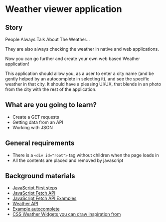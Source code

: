 
# Weather viewer application

## Story

People Always Talk About The Weather...

They are also always checking the weather in native and web applications.

Now you can go further and create your own web based Weather application!

This application should allow you, as a user to enter a city name (and be gently helped by an autocomplete in selecting it), and see the specific weather in that city. 
It should have a pleasing UI/UX, that blends in an photo from the city with the rest of the application.

## What are you going to learn?

- Create a GET requests
- Getting data from an API
- Working with JSON 

## General requirements

- There is a `<div id="root">` tag without children when the page loads in
- All the contents are placed and removed by javascript


## Background materials
- <i class="far fa-exclamation"></i> [JavaScript First steps](https://developer.mozilla.org/en-US/docs/Learn/JavaScript/First_steps)
- <i class="far fa-exclamation"></i> [JavaScript Fetch API](https://developer.mozilla.org/en-US/docs/Web/API/Fetch_API/Using_Fetch)
- <i class="far fa-exclamation"></i> [JavaScript Fetch API Examples](https://scotch.io/tutorials/how-to-use-the-javascript-fetch-api-to-get-data)
- <i class="far fa-exclamation"></i> [Weather API](https://www.weatherapi.com/docs/)
- <i class="far fa-exclamation"></i> [Example autocomplete](https://developer.mozilla.org/en-US/docs/Web/HTML/Element/datalist)
- <i class="far fa-book-open"></i> [CSS Weather Widgets you can draw inspiration from ](https://freefrontend.com/css-weather-widgets/)
